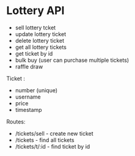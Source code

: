<!-- @format -->

# Lottery API

- sell lottery tcket
- update lottery ticket
- delete lottery ticket
- get all lottery tickets
- get ticket by id
- bulk buy (user can purchase multiple tickets)
- raffle draw

Ticket :

- number (unique)
- username
- price
- timestamp

Routes:

- /tickets/sell - create new ticket
- /tickets - find all tickets
- /tickets/t/:id - find ticket by id


